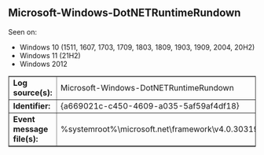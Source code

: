## Microsoft-Windows-DotNETRuntimeRundown

Seen on:
* Windows 10 (1511, 1607, 1703, 1709, 1803, 1809, 1903, 1909, 2004, 20H2)
* Windows 11 (21H2)
* Windows 2012

<table border="1" class="docutils">
  <tbody>
    <tr>
      <td><b>Log source(s):</b></td>
      <td>Microsoft-Windows-DotNETRuntimeRundown</td>
    </tr>
    <tr>
      <td><b>Identifier:</b></td>
      <td>{a669021c-c450-4609-a035-5af59af4df18}</td>
    </tr>
    <tr>
      <td><b>Event message file(s):</b></td>
      <td>%systemroot%\microsoft.net\framework\v4.0.30319\clretwrc.dll</td>
    </tr>
  </tbody>
</table>

&nbsp;


